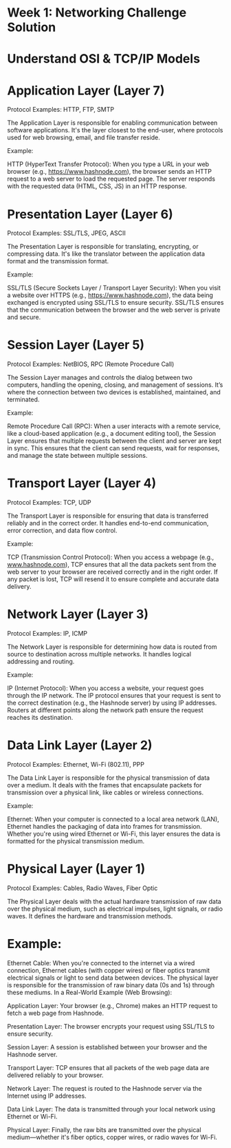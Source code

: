 # Week 1: Networking Challenge Solution 

# Understand OSI & TCP/IP Models

# Application Layer (Layer 7)
Protocol Examples: HTTP, FTP, SMTP

The Application Layer is responsible for enabling communication between software applications. It's the layer closest to the end-user, where protocols used for web browsing, email, and file transfer reside.

Example:

HTTP (HyperText Transfer Protocol): When you type a URL in your web browser (e.g., https://www.hashnode.com), the browser sends an HTTP request to a web server to load the requested page. The server responds with the requested data (HTML, CSS, JS) in an HTTP response.

# Presentation Layer (Layer 6)
Protocol Examples: SSL/TLS, JPEG, ASCII

The Presentation Layer is responsible for translating, encrypting, or compressing data. It's like the translator between the application data format and the transmission format.

Example:

SSL/TLS (Secure Sockets Layer / Transport Layer Security): When you visit a website over HTTPS (e.g., https://www.hashnode.com), the data being exchanged is encrypted using SSL/TLS to ensure security. SSL/TLS ensures that the communication between the browser and the web server is private and secure.

# Session Layer (Layer 5)
Protocol Examples: NetBIOS, RPC (Remote Procedure Call)

The Session Layer manages and controls the dialog between two computers, handling the opening, closing, and management of sessions. It’s where the connection between two devices is established, maintained, and terminated.

Example:

Remote Procedure Call (RPC): When a user interacts with a remote service, like a cloud-based application (e.g., a document editing tool), the Session Layer ensures that multiple requests between the client and server are kept in sync. This ensures that the client can send requests, wait for responses, and manage the state between multiple sessions.


# Transport Layer (Layer 4)
Protocol Examples: TCP, UDP

The Transport Layer is responsible for ensuring that data is transferred reliably and in the correct order. It handles end-to-end communication, error correction, and data flow control.

Example:

TCP (Transmission Control Protocol): When you access a webpage (e.g., www.hashnode.com), TCP ensures that all the data packets sent from the web server to your browser are received correctly and in the right order. If any packet is lost, TCP will resend it to ensure complete and accurate data delivery.


# Network Layer (Layer 3)
Protocol Examples: IP, ICMP

The Network Layer is responsible for determining how data is routed from source to destination across multiple networks. It handles logical addressing and routing.

Example:

IP (Internet Protocol): When you access a website, your request goes through the IP network. The IP protocol ensures that your request is sent to the correct destination (e.g., the Hashnode server) by using IP addresses. Routers at different points along the network path ensure the request reaches its destination.


# Data Link Layer (Layer 2)
Protocol Examples: Ethernet, Wi-Fi (802.11), PPP

The Data Link Layer is responsible for the physical transmission of data over a medium. It deals with the frames that encapsulate packets for transmission over a physical link, like cables or wireless connections.

Example:

Ethernet: When your computer is connected to a local area network (LAN), Ethernet handles the packaging of data into frames for transmission. Whether you're using wired Ethernet or Wi-Fi, this layer ensures the data is formatted for the physical transmission medium.


# Physical Layer (Layer 1)
Protocol Examples: Cables, Radio Waves, Fiber Optic

The Physical Layer deals with the actual hardware transmission of raw data over the physical medium, such as electrical impulses, light signals, or radio waves. It defines the hardware and transmission methods.

# Example:

Ethernet Cable: When you're connected to the internet via a wired connection, Ethernet cables (with copper wires) or fiber optics transmit electrical signals or light to send data between devices. The physical layer is responsible for the transmission of raw binary data (0s and 1s) through these mediums.
In a Real-World Example (Web Browsing):

Application Layer: Your browser (e.g., Chrome) makes an HTTP request to fetch a web page from Hashnode.

Presentation Layer: The browser encrypts your request using SSL/TLS to ensure security.

Session Layer: A session is established between your browser and the Hashnode server.

Transport Layer: TCP ensures that all packets of the web page data are delivered reliably to your browser.

Network Layer: The request is routed to the Hashnode server via the Internet using IP addresses.

Data Link Layer: The data is transmitted through your local network using Ethernet or Wi-Fi.

Physical Layer: Finally, the raw bits are transmitted over the physical medium—whether it's fiber optics, copper wires, or radio waves for Wi-Fi.
